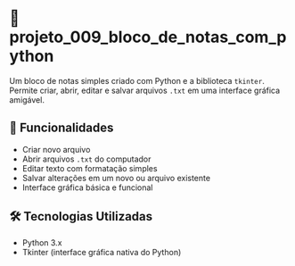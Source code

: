 # 📝 projeto_009_bloco_de_notas_com_python

Um bloco de notas simples criado com Python e a biblioteca `tkinter`. Permite criar, abrir, editar e salvar arquivos `.txt` em uma interface gráfica amigável.

## 🚀 Funcionalidades

- Criar novo arquivo
- Abrir arquivos `.txt` do computador
- Editar texto com formatação simples
- Salvar alterações em um novo ou arquivo existente
- Interface gráfica básica e funcional

## 🛠 Tecnologias Utilizadas

- Python 3.x
- Tkinter (interface gráfica nativa do Python)
